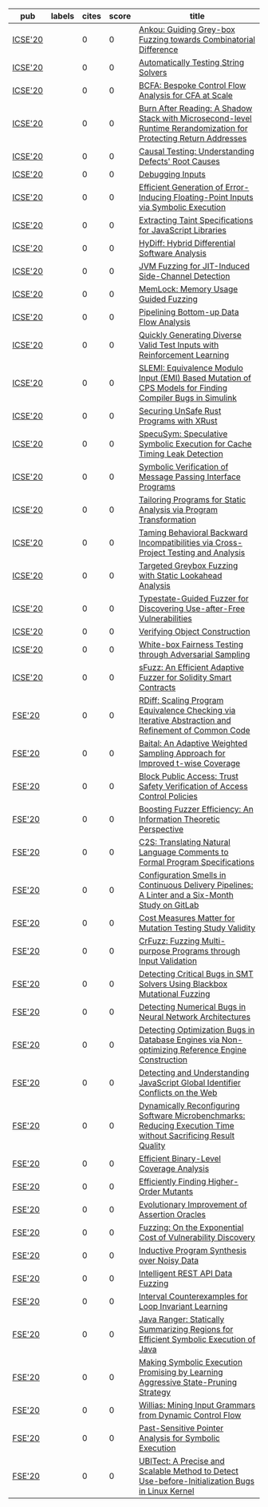 # 

|pub|labels|cites|score|title|
|---|------|-----|-----|-----|
|[ICSE'20](https://dblp.org/db/conf/icse/icse2020.html)|[](.md)|0|0|[Ankou: Guiding Grey-box Fuzzing towards Combinatorial Difference](https://scholar.google.com/scholar?q=Ankou%3A+Guiding+Grey-box+Fuzzing+towards+Combinatorial+Difference)|
|[ICSE'20](https://dblp.org/db/conf/icse/icse2020.html)|[](.md)|0|0|[Automatically Testing String Solvers](https://scholar.google.com/scholar?q=Automatically+Testing+String+Solvers)|
|[ICSE'20](https://dblp.org/db/conf/icse/icse2020.html)|[](.md)|0|0|[BCFA: Bespoke Control Flow Analysis for CFA at Scale](https://scholar.google.com/scholar?q=BCFA%3A+Bespoke+Control+Flow+Analysis+for+CFA+at+Scale)|
|[ICSE'20](https://dblp.org/db/conf/icse/icse2020.html)|[](.md)|0|0|[Burn After Reading: A Shadow Stack with Microsecond-level Runtime Rerandomization for Protecting Return Addresses](https://scholar.google.com/scholar?q=Burn+After+Reading%3A+A+Shadow+Stack+with+Microsecond-level+Runtime+Rerandomization+for+Protecting+Return+Addresses)|
|[ICSE'20](https://dblp.org/db/conf/icse/icse2020.html)|[](.md)|0|0|[Causal Testing: Understanding Defects' Root Causes](https://scholar.google.com/scholar?q=Causal+Testing%3A+Understanding+Defects%27+Root+Causes)|
|[ICSE'20](https://dblp.org/db/conf/icse/icse2020.html)|[](.md)|0|0|[Debugging Inputs](https://scholar.google.com/scholar?q=Debugging+Inputs)|
|[ICSE'20](https://dblp.org/db/conf/icse/icse2020.html)|[](.md)|0|0|[Efficient Generation of Error-Inducing Floating-Point Inputs via Symbolic Execution](https://scholar.google.com/scholar?q=Efficient+Generation+of+Error-Inducing+Floating-Point+Inputs+via+Symbolic+Execution)|
|[ICSE'20](https://dblp.org/db/conf/icse/icse2020.html)|[](.md)|0|0|[Extracting Taint Specifications for JavaScript Libraries](https://scholar.google.com/scholar?q=Extracting+Taint+Specifications+for+JavaScript+Libraries)|
|[ICSE'20](https://dblp.org/db/conf/icse/icse2020.html)|[](.md)|0|0|[HyDiff: Hybrid Differential Software Analysis](https://scholar.google.com/scholar?q=HyDiff%3A+Hybrid+Differential+Software+Analysis)|
|[ICSE'20](https://dblp.org/db/conf/icse/icse2020.html)|[](.md)|0|0|[JVM Fuzzing for JIT-Induced Side-Channel Detection](https://scholar.google.com/scholar?q=JVM+Fuzzing+for+JIT-Induced+Side-Channel+Detection)|
|[ICSE'20](https://dblp.org/db/conf/icse/icse2020.html)|[](.md)|0|0|[MemLock: Memory Usage Guided Fuzzing](https://scholar.google.com/scholar?q=MemLock%3A+Memory+Usage+Guided+Fuzzing)|
|[ICSE'20](https://dblp.org/db/conf/icse/icse2020.html)|[](.md)|0|0|[Pipelining Bottom-up Data Flow Analysis](https://scholar.google.com/scholar?q=Pipelining+Bottom-up+Data+Flow+Analysis)|
|[ICSE'20](https://dblp.org/db/conf/icse/icse2020.html)|[](.md)|0|0|[Quickly Generating Diverse Valid Test Inputs with Reinforcement Learning](https://scholar.google.com/scholar?q=Quickly+Generating+Diverse+Valid+Test+Inputs+with+Reinforcement+Learning)|
|[ICSE'20](https://dblp.org/db/conf/icse/icse2020.html)|[](.md)|0|0|[SLEMI: Equivalence Modulo Input (EMI) Based Mutation of CPS Models for Finding Compiler Bugs in Simulink](https://scholar.google.com/scholar?q=SLEMI%3A+Equivalence+Modulo+Input+%28EMI%29+Based+Mutation+of+CPS+Models+for+Finding+Compiler+Bugs+in+Simulink)|
|[ICSE'20](https://dblp.org/db/conf/icse/icse2020.html)|[](.md)|0|0|[Securing UnSafe Rust Programs with XRust](https://scholar.google.com/scholar?q=Securing+UnSafe+Rust+Programs+with+XRust)|
|[ICSE'20](https://dblp.org/db/conf/icse/icse2020.html)|[](.md)|0|0|[SpecuSym: Speculative Symbolic Execution for Cache Timing Leak Detection](https://scholar.google.com/scholar?q=SpecuSym%3A+Speculative+Symbolic+Execution+for+Cache+Timing+Leak+Detection)|
|[ICSE'20](https://dblp.org/db/conf/icse/icse2020.html)|[](.md)|0|0|[Symbolic Verification of Message Passing Interface Programs](https://scholar.google.com/scholar?q=Symbolic+Verification+of+Message+Passing+Interface+Programs)|
|[ICSE'20](https://dblp.org/db/conf/icse/icse2020.html)|[](.md)|0|0|[Tailoring Programs for Static Analysis via Program Transformation](https://scholar.google.com/scholar?q=Tailoring+Programs+for+Static+Analysis+via+Program+Transformation)|
|[ICSE'20](https://dblp.org/db/conf/icse/icse2020.html)|[](.md)|0|0|[Taming Behavioral Backward Incompatibilities via Cross-Project Testing and Analysis](https://scholar.google.com/scholar?q=Taming+Behavioral+Backward+Incompatibilities+via+Cross-Project+Testing+and+Analysis)|
|[ICSE'20](https://dblp.org/db/conf/icse/icse2020.html)|[](.md)|0|0|[Targeted Greybox Fuzzing with Static Lookahead Analysis](https://scholar.google.com/scholar?q=Targeted+Greybox+Fuzzing+with+Static+Lookahead+Analysis)|
|[ICSE'20](https://dblp.org/db/conf/icse/icse2020.html)|[](.md)|0|0|[Typestate-Guided Fuzzer for Discovering Use-after-Free Vulnerabilities](https://scholar.google.com/scholar?q=Typestate-Guided+Fuzzer+for+Discovering+Use-after-Free+Vulnerabilities)|
|[ICSE'20](https://dblp.org/db/conf/icse/icse2020.html)|[](.md)|0|0|[Verifying Object Construction](https://scholar.google.com/scholar?q=Verifying+Object+Construction)|
|[ICSE'20](https://dblp.org/db/conf/icse/icse2020.html)|[](.md)|0|0|[White-box Fairness Testing through Adversarial Sampling](https://scholar.google.com/scholar?q=White-box+Fairness+Testing+through+Adversarial+Sampling)|
|[ICSE'20](https://dblp.org/db/conf/icse/icse2020.html)|[](.md)|0|0|[sFuzz: An Efficient Adaptive Fuzzer for Solidity Smart Contracts](https://scholar.google.com/scholar?q=sFuzz%3A+An+Efficient+Adaptive+Fuzzer+for+Solidity+Smart+Contracts)|
|[FSE'20](https://dblp.org/db/conf/sigsoft/fse2020.html)|[](.md)|0|0|[RDiff: Scaling Program Equivalence Checking via Iterative Abstraction and Refinement of Common Code](https://scholar.google.com/scholar?q=RDiff%3A+Scaling+Program+Equivalence+Checking+via+Iterative+Abstraction+and+Refinement+of+Common+Code)|
|[FSE'20](https://dblp.org/db/conf/sigsoft/fse2020.html)|[](.md)|0|0|[Baital: An Adaptive Weighted Sampling Approach for Improved t-wise Coverage](https://scholar.google.com/scholar?q=Baital%3A+An+Adaptive+Weighted+Sampling+Approach+for+Improved+t-wise+Coverage)|
|[FSE'20](https://dblp.org/db/conf/sigsoft/fse2020.html)|[](.md)|0|0|[Block Public Access: Trust Safety Verification of Access Control Policies](https://scholar.google.com/scholar?q=Block+Public+Access%3A+Trust+Safety+Verification+of+Access+Control+Policies)|
|[FSE'20](https://dblp.org/db/conf/sigsoft/fse2020.html)|[](.md)|0|0|[Boosting Fuzzer Efficiency: An Information Theoretic Perspective](https://scholar.google.com/scholar?q=Boosting+Fuzzer+Efficiency%3A+An+Information+Theoretic+Perspective)|
|[FSE'20](https://dblp.org/db/conf/sigsoft/fse2020.html)|[](.md)|0|0|[C2S: Translating Natural Language Comments to Formal Program Specifications](https://scholar.google.com/scholar?q=C2S%3A+Translating+Natural+Language+Comments+to+Formal+Program+Specifications)|
|[FSE'20](https://dblp.org/db/conf/sigsoft/fse2020.html)|[](.md)|0|0|[Configuration Smells in Continuous Delivery Pipelines: A Linter and a Six-Month Study on GitLab](https://scholar.google.com/scholar?q=Configuration+Smells+in+Continuous+Delivery+Pipelines%3A+A+Linter+and+a+Six-Month+Study+on+GitLab)|
|[FSE'20](https://dblp.org/db/conf/sigsoft/fse2020.html)|[](.md)|0|0|[Cost Measures Matter for Mutation Testing Study Validity](https://scholar.google.com/scholar?q=Cost+Measures+Matter+for+Mutation+Testing+Study+Validity)|
|[FSE'20](https://dblp.org/db/conf/sigsoft/fse2020.html)|[](.md)|0|0|[CrFuzz: Fuzzing Multi-purpose Programs through Input Validation](https://scholar.google.com/scholar?q=CrFuzz%3A+Fuzzing+Multi-purpose+Programs+through+Input+Validation)|
|[FSE'20](https://dblp.org/db/conf/sigsoft/fse2020.html)|[](.md)|0|0|[Detecting Critical Bugs in SMT Solvers Using Blackbox Mutational Fuzzing](https://scholar.google.com/scholar?q=Detecting+Critical+Bugs+in+SMT+Solvers+Using+Blackbox+Mutational+Fuzzing)|
|[FSE'20](https://dblp.org/db/conf/sigsoft/fse2020.html)|[](.md)|0|0|[Detecting Numerical Bugs in Neural Network Architectures](https://scholar.google.com/scholar?q=Detecting+Numerical+Bugs+in+Neural+Network+Architectures)|
|[FSE'20](https://dblp.org/db/conf/sigsoft/fse2020.html)|[](.md)|0|0|[Detecting Optimization Bugs in Database Engines via Non-optimizing Reference Engine Construction](https://scholar.google.com/scholar?q=Detecting+Optimization+Bugs+in+Database+Engines+via+Non-optimizing+Reference+Engine+Construction)|
|[FSE'20](https://dblp.org/db/conf/sigsoft/fse2020.html)|[](.md)|0|0|[Detecting and Understanding JavaScript Global Identifier Conflicts on the Web](https://scholar.google.com/scholar?q=Detecting+and+Understanding+JavaScript+Global+Identifier+Conflicts+on+the+Web)|
|[FSE'20](https://dblp.org/db/conf/sigsoft/fse2020.html)|[](.md)|0|0|[Dynamically Reconfiguring Software Microbenchmarks: Reducing Execution Time without Sacrificing Result Quality](https://scholar.google.com/scholar?q=Dynamically+Reconfiguring+Software+Microbenchmarks%3A+Reducing+Execution+Time+without+Sacrificing+Result+Quality)|
|[FSE'20](https://dblp.org/db/conf/sigsoft/fse2020.html)|[](.md)|0|0|[Efficient Binary-Level Coverage Analysis](https://scholar.google.com/scholar?q=Efficient+Binary-Level+Coverage+Analysis)|
|[FSE'20](https://dblp.org/db/conf/sigsoft/fse2020.html)|[](.md)|0|0|[Efficiently Finding Higher-Order Mutants](https://scholar.google.com/scholar?q=Efficiently+Finding+Higher-Order+Mutants)|
|[FSE'20](https://dblp.org/db/conf/sigsoft/fse2020.html)|[](.md)|0|0|[Evolutionary Improvement of Assertion Oracles](https://scholar.google.com/scholar?q=Evolutionary+Improvement+of+Assertion+Oracles)|
|[FSE'20](https://dblp.org/db/conf/sigsoft/fse2020.html)|[](.md)|0|0|[Fuzzing: On the Exponential Cost of Vulnerability Discovery](https://scholar.google.com/scholar?q=Fuzzing%3A+On+the+Exponential+Cost+of+Vulnerability+Discovery)|
|[FSE'20](https://dblp.org/db/conf/sigsoft/fse2020.html)|[](.md)|0|0|[Inductive Program Synthesis over Noisy Data](https://scholar.google.com/scholar?q=Inductive+Program+Synthesis+over+Noisy+Data)|
|[FSE'20](https://dblp.org/db/conf/sigsoft/fse2020.html)|[](.md)|0|0|[Intelligent REST API Data Fuzzing](https://scholar.google.com/scholar?q=Intelligent+REST+API+Data+Fuzzing)|
|[FSE'20](https://dblp.org/db/conf/sigsoft/fse2020.html)|[](.md)|0|0|[Interval Counterexamples for Loop Invariant Learning](https://scholar.google.com/scholar?q=Interval+Counterexamples+for+Loop+Invariant+Learning)|
|[FSE'20](https://dblp.org/db/conf/sigsoft/fse2020.html)|[](.md)|0|0|[Java Ranger: Statically Summarizing Regions for Efficient Symbolic Execution of Java](https://scholar.google.com/scholar?q=Java+Ranger%3A+Statically+Summarizing+Regions+for+Efficient+Symbolic+Execution+of+Java)|
|[FSE'20](https://dblp.org/db/conf/sigsoft/fse2020.html)|[](.md)|0|0|[Making Symbolic Execution Promising by Learning Aggressive State-Pruning Strategy](https://scholar.google.com/scholar?q=Making+Symbolic+Execution+Promising+by+Learning+Aggressive+State-Pruning+Strategy)|
|[FSE'20](https://dblp.org/db/conf/sigsoft/fse2020.html)|[](.md)|0|0|[Willias: Mining Input Grammars from Dynamic Control Flow](https://scholar.google.com/scholar?q=Willias%3A+Mining+Input+Grammars+from+Dynamic+Control+Flow)|
|[FSE'20](https://dblp.org/db/conf/sigsoft/fse2020.html)|[](.md)|0|0|[Past-Sensitive Pointer Analysis for Symbolic Execution](https://scholar.google.com/scholar?q=Past-Sensitive+Pointer+Analysis+for+Symbolic+Execution)|
|[FSE'20](https://dblp.org/db/conf/sigsoft/fse2020.html)|[](.md)|0|0|[UBITect: A Precise and Scalable Method to Detect Use-before-Initialization Bugs in Linux Kernel](https://scholar.google.com/scholar?q=UBITect%3A+A+Precise+and+Scalable+Method+to+Detect+Use-before-Initialization+Bugs+in+Linux+Kernel)|
